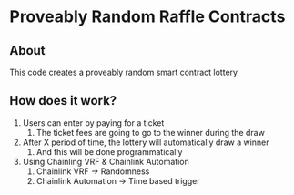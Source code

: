 # Proveably Random Raffle Contracts

## About

This code creates a proveably random smart contract lottery

## How does it work?

1. Users can enter by paying for a ticket
   1. The ticket fees are going to go to the winner during the draw
2. After X period of time, the lottery will automatically draw a winner
   1. And this will be done programmatically
3. Using Chainling VRF & Chainlink Automation
   1. Chainlink VRF -> Randomness
   2. Chainlink Automation -> Time based trigger
